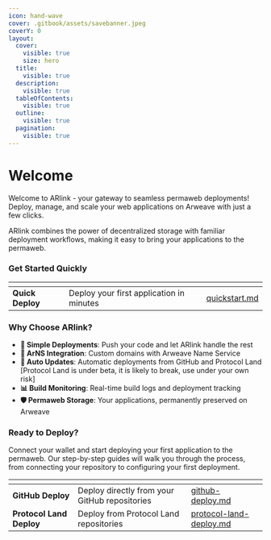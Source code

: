 ```yaml
---
icon: hand-wave
cover: .gitbook/assets/savebanner.jpeg
coverY: 0
layout:
  cover:
    visible: true
    size: hero
  title:
    visible: true
  description:
    visible: true
  tableOfContents:
    visible: true
  outline:
    visible: true
  pagination:
    visible: true
---
```


# Welcome

Welcome to ARlink - your gateway to seamless permaweb deployments! Deploy, manage, and scale your web applications on Arweave with just a few clicks.

ARlink combines the power of decentralized storage with familiar deployment workflows, making it easy to bring your applications to the permaweb.

### Get Started Quickly

<table data-view="cards"><thead><tr><th></th><th></th><th data-hidden data-card-target data-type="content-ref"></th></tr></thead><tbody><tr><td><strong>Quick Deploy</strong></td><td>Deploy your first application in minutes</td><td><a href="getting-started/quickstart.md">quickstart.md</a></td></tr></tbody></table>

### Why Choose ARlink?

* **🚀 Simple Deployments**: Push your code and let ARlink handle the rest
* **🔗 ArNS Integration**: Custom domains with Arweave Name Service
* **🔄 Auto Updates**: Automatic deployments from GitHub and Protocol Land \[Protocol Land is under beta, it is likely to break, use under your own risk]
* **📊 Build Monitoring**: Real-time build logs and deployment tracking
* **🛡️ Permaweb Storage**: Your applications, permanently preserved on Arweave

### Ready to Deploy?

Connect your wallet and start deploying your first application to the permaweb. Our step-by-step guides will walk you through the process, from connecting your repository to configuring your first deployment.

<table data-view="cards"><thead><tr><th></th><th></th><th data-hidden data-card-target data-type="content-ref"></th></tr></thead><tbody><tr><td><strong>GitHub Deploy</strong></td><td>Deploy directly from your GitHub repositories</td><td><a href="guides/github-deploy.md">github-deploy.md</a></td></tr><tr><td><strong>Protocol Land Deploy</strong></td><td>Deploy from Protocol Land repositories</td><td><a href="guides/protocol-land-deploy.md">protocol-land-deploy.md</a></td></tr></tbody></table>
